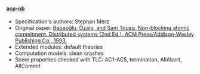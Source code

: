 #### <a href="https://members.loria.fr/SMerz/talks/argentina2005/Charpentier/charpov/Teaching/CS-986/TLC/">acp-nb</a>
- Specification's authors: Stephan Merz
- Original paper: <a href="https://dl.acm.org/citation.cfm?id=302436">Babaoğlu, Özalp, and Sam Toueg. Non-blocking atomic commitment. Distributed systems (2nd Ed.). ACM Press/Addison-Wesley Publishing Co., 1993.</a>
- Extended modules: default theories
- Computation models: clean crashes
- Some properties checked with TLC: AC1-AC5, termination, AllAbort, AllCommit


